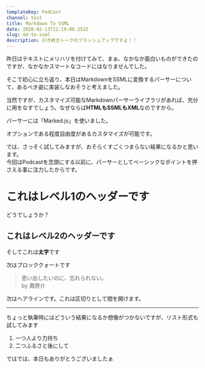 ```yaml
---
templateKey: PodCast
channel: test
title: Markdown To SSML
date: 2020-02-13T12:19:00.252Z
slug: md-to-ssml
description: 引き続きトークのブラッシュアップですよ！！
---
```

昨日はテキストにメリハリを付けてみて、まぁ、なかなか面白いものができたのですが、なかなかスマートなコードにはなりませんでした。

そこで初心に立ち返り、本日はMarkdownをSSMLに変換するパーサーについて、あるべき姿に実装しなおそうと考えました。

当然ですが、カスタマイズ可能なMarkdownパーサーライブラリがあれば、充分に用をなすでしょう。なぜならば**HTMLもSSMLもXML**なのですから。

パーサーには「Marked.js」を使いました。

オプションである程度自由度があるカスタマイズが可能です。

では、さっそく試してみますが、おそらくすごくつまらない結果になるかと思います。\
今回はPodcastを念頭にする以前に、パーサーとしてベーシックなポイントを押さえる事に注力したからです。

# これはレベル1のヘッダーです

どうでしょうか？

## これはレベル2のヘッダーです

そしてこれは**太字**です

次はブロッククォートです

> 思い出したいのに、忘れられない。\
> by 鳳啓介

次はヘアラインです。これは区切りとして間を開けます。

- - -

ちょっと執筆時にはどういう結果になるか想像がつかないですが、リスト形式も試してみます

1. 一つ人より力持ち
2. 二つふるさと後にして

ではでは、本日もありがとうございましたぁ
